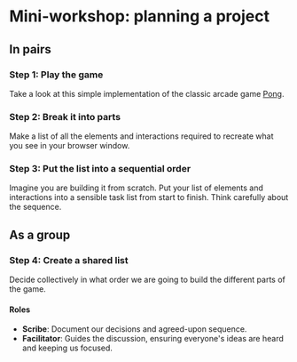 # Mini-workshop: planning a project

## In pairs 

### Step 1: Play the game
Take a look at this simple implementation of the classic arcade game [Pong](https://facapplicants.github.io/pong/).

### Step 2: Break it into parts
Make a list of all the elements and interactions required to recreate what you see in your browser window.

### Step 3: Put the list into a sequential order
Imagine you are building it from scratch. Put your list of elements and interactions into a sensible task list from start to finish. Think carefully about the sequence.

## As a group

### Step 4: Create a shared list
Decide collectively in what order we are going to build the different parts of the game.

#### Roles
- **Scribe**: Document our decisions and agreed-upon sequence.
- **Facilitator**: Guides the discussion, ensuring everyone's ideas are heard and keeping us focused.
